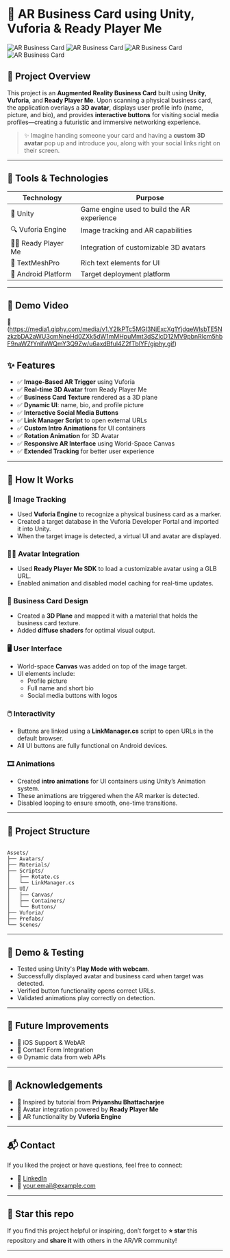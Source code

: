 # 💼 AR Business Card using Unity, Vuforia & Ready Player Me

![AR Business Card](https://img.shields.io/badge/Platform-Unity-green?style=flat-square)
![AR Business Card](https://img.shields.io/badge/AR%20Engine-Vuforia-blue?style=flat-square)
![AR Business Card](https://img.shields.io/badge/Avatar-Ready%20Player%20Me-purple?style=flat-square)
![AR Business Card](https://img.shields.io/badge/Status-Completed-brightgreen?style=flat-square)

## 📌 Project Overview

This project is an **Augmented Reality Business Card** built using **Unity**, **Vuforia**, and **Ready Player Me**. Upon scanning a physical business card, the application overlays a **3D avatar**, displays user profile info (name, picture, and bio), and provides **interactive buttons** for visiting social media profiles—creating a futuristic and immersive networking experience.

> ✨ Imagine handing someone your card and having a **custom 3D avatar** pop up and introduce you, along with your social links right on their screen.

---

## 🧰 Tools & Technologies

| Technology | Purpose |
|-----------|---------|
| 🧠 Unity | Game engine used to build the AR experience |
| 🔍 Vuforia Engine | Image tracking and AR capabilities |
| 🧍‍♂️ Ready Player Me | Integration of customizable 3D avatars |
| 🎨 TextMeshPro | Rich text elements for UI |
| 📱 Android Platform | Target deployment platform |

---

## 🔗 Demo Video

🎥(https://media1.giphy.com/media/v1.Y2lkPTc5MGI3NjExcXg1YjdqeWlsbTE5NzkzbDA2aWU3cmNneHd0ZXk5dW1mMHpuMmt3dSZlcD12MV9pbnRlcm5hbF9naWZfYnlfaWQmY3Q9Zw/u6axdBful4Z2fTblYF/giphy.gif)

## ✨ Features

- ✅ **Image-Based AR Trigger** using Vuforia
- ✅ **Real-time 3D Avatar** from Ready Player Me
- ✅ **Business Card Texture** rendered as a 3D plane
- ✅ **Dynamic UI**: name, bio, and profile picture
- ✅ **Interactive Social Media Buttons**
- ✅ **Link Manager Script** to open external URLs
- ✅ **Custom Intro Animations** for UI containers
- ✅ **Rotation Animation** for 3D Avatar
- ✅ **Responsive AR Interface** using World-Space Canvas
- ✅ **Extended Tracking** for better user experience
---

## 🔧 How It Works

### 📌 Image Tracking

- Used **Vuforia Engine** to recognize a physical business card as a marker.
- Created a target database in the Vuforia Developer Portal and imported it into Unity.
- When the target image is detected, a virtual UI and avatar are displayed.

### 🧍‍♂️ Avatar Integration

- Used **Ready Player Me SDK** to load a customizable avatar using a GLB URL.
- Enabled animation and disabled model caching for real-time updates.

### 🎨 Business Card Design

- Created a **3D Plane** and mapped it with a material that holds the business card texture.
- Added **diffuse shaders** for optimal visual output.

### 🖥️ User Interface

- World-space **Canvas** was added on top of the image target.
- UI elements include:
  - Profile picture
  - Full name and short bio
  - Social media buttons with logos

### 🖱️ Interactivity

- Buttons are linked using a **LinkManager.cs** script to open URLs in the default browser.
- All UI buttons are fully functional on Android devices.

### 🎞️ Animations

- Created **intro animations** for UI containers using Unity’s Animation system.
- These animations are triggered when the AR marker is detected.
- Disabled looping to ensure smooth, one-time transitions.

---

## 📂 Project Structure

```

Assets/
├── Avatars/
├── Materials/
├── Scripts/
│   ├── Rotate.cs
│   └── LinkManager.cs
├── UI/
│   ├── Canvas/
│   ├── Containers/
│   └── Buttons/
├── Vuforia/
├── Prefabs/
└── Scenes/

```

---

## 🧪 Demo & Testing

- Tested using Unity's **Play Mode with webcam**.
- Successfully displayed avatar and business card when target was detected.
- Verified button functionality opens correct URLs.
- Validated animations play correctly on detection.

---

## 📲 Future Improvements

* 📱 iOS Support & WebAR
* 📧 Contact Form Integration
* 🌐 Dynamic data from web APIs

---

## 🤝 Acknowledgements

- 🎥 Inspired by tutorial from **Priyanshu Bhattacharjee**
- 👾 Avatar integration powered by **Ready Player Me**
- 📡 AR functionality by **Vuforia Engine**

---

## 📬 Contact

If you liked the project or have questions, feel free to connect:

- 🔗 [LinkedIn](https://linkedin.com/in/yourusername)
- 📧 your.email@example.com

---

## 🌟 Star this repo

If you find this project helpful or inspiring, don’t forget to **⭐️ star** this repository and **share it** with others in the AR/VR community!

---

